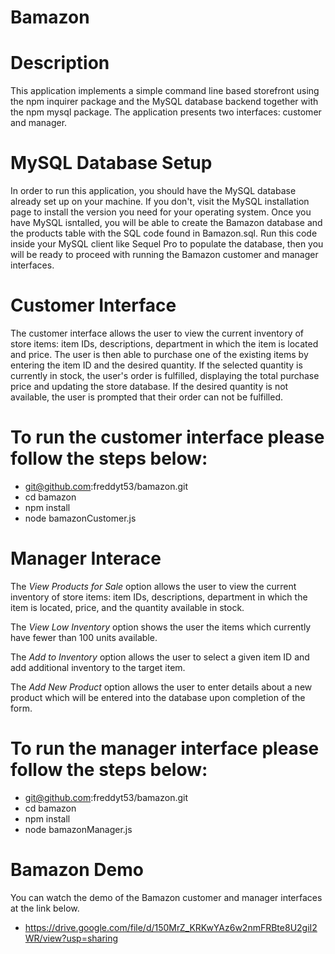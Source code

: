 # Bamazon

# Description
This application implements a simple command line based storefront using the npm inquirer package and the MySQL database backend together with the npm mysql package. The application presents two interfaces: customer and manager.

# MySQL Database Setup
In order to run this application, you should have the MySQL database already set up on your machine. If you don't, visit the MySQL installation page to install the version you need for your operating system. Once you have MySQL isntalled, you will be able to create the Bamazon database and the products table with the SQL code found in Bamazon.sql. Run this code inside your MySQL client like Sequel Pro to populate the database, then you will be ready to proceed with running the Bamazon customer and manager interfaces.

# Customer Interface
The customer interface allows the user to view the current inventory of store items: item IDs, descriptions, department in which the item is located and price. The user is then able to purchase one of the existing items by entering the item ID and the desired quantity. If the selected quantity is currently in stock, the user's order is fulfilled, displaying the total purchase price and updating the store database. If the desired quantity is not available, the user is prompted that their order can not be fulfilled.

# To run the customer interface please follow the steps below:
* git@github.com:freddyt53/bamazon.git
* cd bamazon
* npm install
* node bamazonCustomer.js

# Manager Interace
The _View Products for Sale_ option allows the user to view the current inventory of store items: item IDs, descriptions, department in which the item is located, price, and the quantity available in stock.

The _View Low Inventory_ option shows the user the items which currently have fewer than 100 units available.

The _Add to Inventory_ option allows the user to select a given item ID and add additional inventory to the target item.

The _Add New Product_ option allows the user to enter details about a new product which will be entered into the database upon completion of the form.

# To run the manager interface please follow the steps below:
* git@github.com:freddyt53/bamazon.git
* cd bamazon
* npm install
* node bamazonManager.js

# Bamazon Demo
You can watch the demo of the Bamazon customer and manager interfaces at the link below.
* https://drive.google.com/file/d/150MrZ_KRKwYAz6w2nmFRBte8U2giI2WR/view?usp=sharing